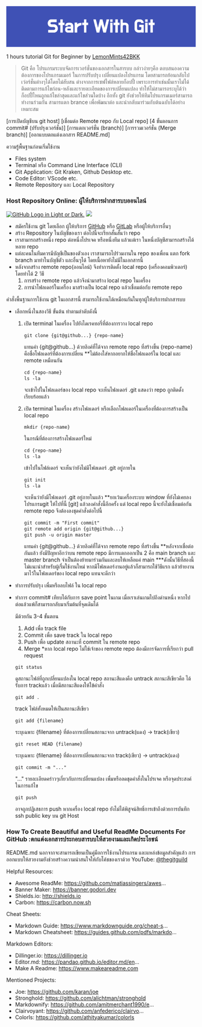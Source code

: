 <img src="img/Start_With_Git.png"/>

1 hours tutorial Git for Beginner 
by [LemonMints42BKK][lemonGit]

>Git คือ โปรแกรมระบบจัดการเวอร์ชั่นของเอกสารในสารบบ กล่าวง่ายๆคือ ตอบสนองความต้องการของโปรแกรมเมอร์ ในการปรับปรุง เปลี่ยนแปลงโปรแกรม
>โดยสามารถย้อนกลับไปเว่อร์ชั่นต่างๆได้โดยไม่สับสน ต่างจากการเซฟไฟล์หลายก็อปปี้ เพราะการทำเช่นนั้นเราไม่ได้ติดตามการแก้ไขก่อน-หลังและรายละเอียดของการเปลี่ยนแปลง
>ทำให้ไม่สามารถระบุได้ว่าก็อปปี้ไหนถูกแก้ไขล่าสุดและแก้ไขส่วนใดบ้าง  อีกทั้ง git ยังช่วยให้ทีมโปรแกรมเมอร์สามารถทำงานร่วมกัน สามารแตก brance เพื่อพัฒนาต่อ และนำกลับมาร่วมกับต้นฉบับได้อย่างเหมาะสม

[การเปิดบัญชีบน git host]
[เชื่อมต่อ Remote repo กับ Local repo]
[4 ขั้นตอนการ commit# (ปรับปรุงเวอร์ชั่น)]
[การแตกเวอร์ชั่น (branch)]
[การรวมเวอร์ชั่น (Merge branch)]
[ออกแบบตกแต่งเอกสาร README.md]

ความรู้พื้นฐานก่อนเริ่มใช้งาน
- Files system
- Terminal หรือ Command Line Interface (CLI)
- Git Application: Git Kraken, Github Desktop etc.
- Code Editor: VScode etc.
- Remote Repository และ Local Repository
  
### Host Repository Online: ผู้ให้บริการฝากสารบบออนไลน์

<a href="https://github.com"><img alt="GitHub Logo in Light or Dark." src="https://github.githubassets.com/assets/GitHub-Mark-ea2971cee799.png" width="50vw" hight="50vh"></a>
 <a href="https://gitlab.com"><img src="https://user-images.githubusercontent.com/40824677/205691219-5698063c-44bf-453a-b4df-365654641979.png"/></a>

- สมัครใช้งาน git โดยเลือก ผู้ให้บริการ [GitHub][github] หรือ [GitLab][gitlab] หรือผู้ให้บริการอื่นๆ
- สร้าง Repository ในบัญชีของเรา ต่อไปนี้จะเรียกสั้นสั้นว่า repo
- เราสามารถสร้างหนึ่ง repo ต่อหนึ่งโปรเจค หรือหนึ่งทีม แล้วแต่เรา ในหนึ่งบัญชีสามารถสร้างได้หลาย repo
- แต่ละคนในทีมควรมีบัญชีเป็นของตัวเอง เราสามารถไปร่วมงานใน repo ของเพื่อน แตก fork branch มาทำในบัญชีตัว และอื่นๆได้ โดยเนื้อหายังไม่มีในเอกสารนี้
- หลังจากสร้าง remote repo(ออนไลน์) จึงทำการติดตั้ง local repo (เครื่องคอมพิวเตอร์) โดยทำได้ 2 วิธี
  1) การสร้าง remote repo แล้วจึงนำมาสร้าง local repo ในเครื่อง 
  2) การนำโฟลเดอร์ในเครื่อง มาสร้างเป็น local repo แล้วเชื่อมต่อกับ remote repo

คำสั่งพื้นฐานการใช้งาน git ในเอกสารนี้ สามารถใช้งานได้เหมือนกันในทุกผู้ให้บริการฝากสารบบ
- เลือกหนึ่งในสองวิธี ขั้นต้น ทำตามลำดับดังนี้
  1) เปิด terminal ในเครื่อง ไปยังไดเรคทอรี่ที่ต้องการวาง local repo
     ```
     git clone {git@github...} {repo-name}
     ```
     แทนค่า {git@github...} ด้วยลิงค์ที่ได้จาก remote repo ที่สร้างขึ้น
     {repo-name} คือชื่อโฟลเดอร์ที่ต้องการเปลี่ยน **ไม่ต้องใส่หากอยากให้ชื่อโฟลเดอร์ใน local และ remote เหมือนกัน
     ```
     cd {repo-name}
     ls -la
     ```
     จะเข้าไปในโฟลเดอร์ของ local repo จะเห็นไฟลเดอร์ .git แสดงว่า repo ถูกติดดั้งเรียบร้อยแล้ว
  
  2) เปิด terminal ในเครื่อง สร้างโฟลเดอร์ หรือเลือกโฟลเดอร์ในเครื่องที่ต้องการสร้างเป็น local repo
     ```
     mkdir {repo-name}
     ```
     ในกรณีที่ต้องการสร้างโฟลเดอร์ใหม่
     ```
     cd {repo-name}
     ls -la
     ```
     เข้าไปในโฟล์เดอร์ จะเห็นว่ายังไม่มีโฟลเดอร์ .git อยู่ภายใน
     ```
     git init
     ls -la
     ```
     จะเห็นว่ายังมีโฟลเดอร์ .git อยู่ภายในแล้ว **ยกเว้นเครื่องระบบ window ที่ยังไม่เคยลงโปรแกรมgit ให้ไปที่นี้ [git] แล้วลงคำสั่งนี้อีกครั้ง
     แต่ local repo นี้จะยังไม่เชื่อมต่อกัน remote repo จึงต้องลงชุดคำสั่งต่อไปนี้
     ```
     git commit -m "First commit"
     git remote add origin {git@github...}
     git push -u origin master
     ```
     แทนค่า {git@github...} ด้วยลิงค์ที่ได้จาก remote repo ที่สร้างขึ้น
     **หลังจากเชื่อต่อกันแล้ว ยังมีปัญหาอีกว่าบน remote repo มีการแตกออกเป็น 2 คือ main branch และ master branch จำเป็นต้องย้ายมาร่วมกันและลบให้เหลือแค่ main
     ***ดังนั้นวิธีที่สองนี้ไม่แนะนำสำหรับผู้เรื่มใช้งานใหม่ หากมีโฟลเดอร์งานอยู่แล้วก็สามารถใช้วิธีแรก แล้วย้ายงานมาไว้ในโฟลเดอร์ของ local repo แทนจะดีกว่า

- ทำการปรับปรุง เพื่มหรือลบไฟล์ ใน local repo
- ทำการ commit# เทียบได้กับการ save point ในเกม เมื่อเราเล่นเกมไปถึงด่านหนึ่ง หากไปต่อแล้วแพ้ก็สามารถกลับมาเริ่มต้นที่จุดเดิมได้

  มีด้วยกัน 3-4 ขั้นตอน
    1) Add เพื่อ track file
    2) Commit เพื่อ save track ใน local repo
    3) Push เพื่อ update สถานะที่ commit ใน remote repo
    4) Merge *หาก local repo ไม่ใช่เจ้าของ remote repo ต้องมีการจัดการที่เรียกว่า pull request

  ```
  git status
  ```
  ดูสถานะไฟล์ที่ถูกเปลี่ยนแปลงใน local repo สถานะสีแดงคือ untrack สถานะสีเขียวคือ ได้รับการ trackแล้ว เมื่อมีสถานะสีแดงให้ใข้คำสั่ง
  ```
  git add .
  ```
  track ไฟล์ทั้งหมดให้เป็นสถานะสีเขียว
  ```
  git add {filename}
  ```
  ระบุเฉพาะ {filename} ที่ต้องการเปลี่ยนสถานะจาก untrack(แดง) -> track(เขียว)
  ```
  git reset HEAD {filename}
  ```
  ระบุเฉพาะ {filename} ที่ต้องการเปลี่ยนสถานะจาก track(เขียว) -> untrack(แดง)
  ```
  git commit -m "..."
  ```
  "..." รายละเอียดคร่าวๆเกี่ยวกับการเปลี่ยนแปลง เพื่มหรือลดชุดคำสั่งในโปรเจค หรือจุดประสงค์ในการแก้ไข
  ```
  git push
  ```
  อาจถูกปฎิเสธการ push หากเครื่อง local repo ยังไม่ได้พิสูจน์สิทธิ์การเข้าถึงด้วยการบันทึก ssh public key บน git Host
  
     
### How To Create Beautiful and Useful ReadMe Documents For GitHub :ตกแต่งเอกสารประกอบสารบบให้สวยงามและเกิดประโยชน์
README.md นอกจากจะสามารถเขียนเป็นคู่มือการใช้งานโปรแกรม และแหล่งข้อมูลสำคัญแล้ว การออกแบบให้สวยงามยังช่วยสร้างความน่าสนใจให้กับโค้ชของเราด้วย
YouTube:  <a href="https://www.youtube.com/watch?v=a8CwpGARAsQ">@thegitguild</a>

Helpful Resources:
- Awesome ReadMe: https://github.com/matiassingers/awes...
- Banner Maker: https://banner.godori.dev
- Shields.io: http://shields.io
- Carbon: https://carbon.now.sh

Cheat Sheets:
- Markdown Guide: https://www.markdownguide.org/cheat-s...
- Markdown Cheatsheet: https://guides.github.com/pdfs/markdo...

Markdown Editors:
- Dillinger.io: https://dillinger.io
- Editor.md: https://pandao.github.io/editor.md/en...
- Make A Readme: https://www.makeareadme.com

Mentioned Projects:
- Joe: https://github.com/karan/joe
- Stronghold: https://github.com/alichtman/stronghold
- Markdownify: https://github.com/amitmerchant1990/e...
- Clairvoyant: https://github.com/anfederico/clairvo...
- Colorls: https://github.com/athityakumar/colorls

[//]: # (ส่วนการระบุค่าตัวแปร ซึ่งไม่แสดงในเอกสาร)
[lemonGit]: <https://github.com/LemonMints42BKK>
[github]: <https://github.com>
[gitlab]: <https://gitlab.com>
